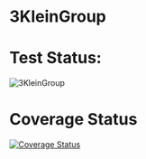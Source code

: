 # 3KleinGroup

# Test Status:

![3KleinGroup](https://github.com/Michael-Beukman/3KleinGroup/workflows/3KleinGroup/badge.svg)

# Coverage Status
[![Coverage Status](https://coveralls.io/repos/github/Michael-Beukman/3KleinGroup/badge.svg?branch=release1)](https://coveralls.io/github/Michael-Beukman/3KleinGroup?branch=release1)
